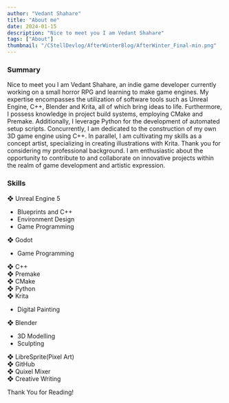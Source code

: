 ```yaml
---
author: "Vedant Shahare"
title: "About me"
date: 2024-01-15
description: "Nice to meet you I am Vedant Shahare"
tags: ["About"]
thumbnail: "/CStellDevlog/AfterWinterBlog/AfterWinter_Final-min.png"
---
```


### Summary

Nice to meet you I am Vedant Shahare, an indie game developer currently working on a small horror RPG and learning to make game engines. My expertise encompasses the utilization of software tools such as Unreal Engine, C++, Blender and Krita, all of which bring ideas to life.
Furthermore, I possess knowledge in project build systems, employing CMake and Premake. Additionally, I leverage Python for the development of automated setup scripts. Concurrently, I am dedicated to the construction of my own 3D game engine using C++.
In parallel, I am cultivating my skills as a concept artist, specializing in creating illustrations with Krita.
Thank you for considering my professional background. I am enthusiastic about the opportunity to contribute to and collaborate on innovative projects within the realm of game development and artistic expression.

### Skills

❖ Unreal Engine 5  
 - Blueprints and C++  
 - Environment Design
 - Game Programming

❖ Godot  
 - Game Programming

❖ C++  
❖ Premake  
❖ CMake  
❖ Python  
❖ Krita  
 - Digital Painting

❖ Blender  
 - 3D Modelling  
 - Sculpting

❖ LibreSprite(Pixel Art)  
❖ GitHub  
❖ Quixel Mixer  
❖ Creative Writing  

Thank You for Reading!